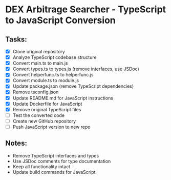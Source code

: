 # DEX Arbitrage Searcher - TypeScript to JavaScript Conversion

## Tasks:
- [x] Clone original repository
- [x] Analyze TypeScript codebase structure
- [x] Convert main.ts to main.js
- [x] Convert types.ts to types.js (remove interfaces, use JSDoc)
- [x] Convert helperfunc.ts to helperfunc.js
- [x] Convert module.ts to module.js
- [x] Update package.json (remove TypeScript dependencies)
- [x] Remove tsconfig.json
- [x] Update README.md for JavaScript instructions
- [x] Update Dockerfile for JavaScript
- [x] Remove original TypeScript files
- [ ] Test the converted code
- [ ] Create new GitHub repository
- [ ] Push JavaScript version to new repo

## Notes:
- Remove TypeScript interfaces and types
- Use JSDoc comments for type documentation
- Keep all functionality intact
- Update build commands for JavaScript
